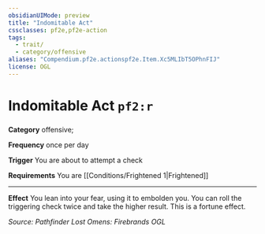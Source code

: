 ```yaml
---
obsidianUIMode: preview
title: "Indomitable Act"
cssclasses: pf2e,pf2e-action
tags:
  - trait/
  - category/offensive
aliases: "Compendium.pf2e.actionspf2e.Item.Xc5MLIbT5OPhnFIJ"
license: OGL
---
```

# Indomitable Act `pf2:r`

### 

**Category** offensive; 




**Frequency** once per day

**Trigger** You are about to attempt a check

**Requirements** You are [[Conditions/Frightened 1|Frightened]]

* * *

**Effect** You lean into your fear, using it to embolden you. You can roll the triggering check twice and take the higher result. This is a fortune effect.

*Source: Pathfinder Lost Omens: Firebrands*
*OGL*